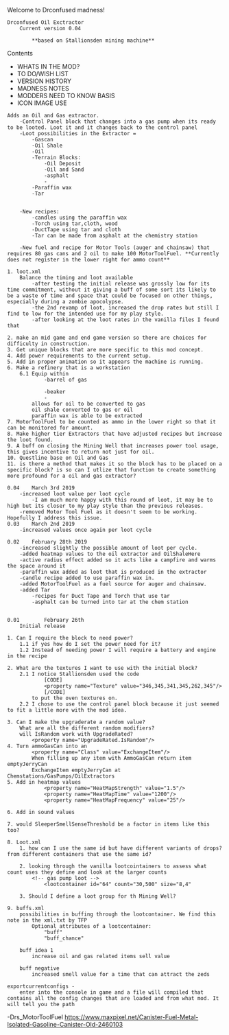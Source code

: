 Welcome to Drconfused madness!

	Drconfused Oil Exctractor
		Current version 0.04
			
			**based on Stallionsden mining machine**

				
Contents 
* 	WHATS IN THE MOD?
*	TO DO/WISH LIST
*	VERSION HISTORY
*	MADNESS NOTES
*	MODDERS NEED TO KNOW BASIS
*	ICON IMAGE USE


<!--	WHATS IN THE MOD?	-->
	Adds an Oil and Gas extractor.
		-Control Panel block that changes into a gas pump when its ready to be looted. Loot it and it changes back to the control panel
		-Loot possibilities in the Extractor =
			-Gascan
			-Oil Shale
			-Oil
			-Terrain Blocks:
				-Oil Deposit
				-Oil and Sand
				-asphalt
				-
			-Paraffin wax
			-Tar
		
			
		-New recipes:
			-candles using the paraffin wax
			-Torch using tar,cloth, wood
			-DuctTape using tar and cloth
			-Tar can be made from asphalt at the chemistry station
		
		-New fuel and recipe for Motor Tools (auger and chainsaw) that requires 80 gas cans and 2 oil to make 100 MotorToolFuel. **Currently does not register in the lower right for ammo count**
		

<!--	TO DO/WISH LIST	-->
	1. loot.xml
		Balance the timing and loot available
			-after testing the initial release was grossly low for its time commitment, without it giving a buff of some sort its likely to be a waste of time and space that could be focused on other things, especially during a zombie apocolypse.
			-the 2nd revamp of loot, increased the drop rates but still I find to low for the intended use for my play style.
			-after looking at the loot rates in the vanilla files I found that 
	
	2. make an mid game and end game version so there are choices for difficulty in construction.
	3. Get unique blocks that are more specific to this mod concept.
	4. Add power requirements to the current setup.
	5. Add in proper animation so it appears the machine is running.
	6. Make a refinery that is a workstation
		6.1 Equip within
				-barrel of gas
					
				-beaker
				-
			allows for oil to be converted to gas
			oil shale converted to gas or oil
			paraffin wax is able to be extracted
	7. MotorToolFuel to be counted as ammo in the lower right so that it can be monitored for amount.
	8. Make higher tier Extractors that have adjusted recipes but increase the loot found.
	9. A buff on closing the Mining Well that increases power tool usage, this gives incentive to return not just for oil.
	10. Questline base on Oil and Gas
	11. is there a method that makes it so the block has to be placed on a specific block? is so can I utlize that function to create something more profound for a oil and gas extractor?
		
	
<!--	VERSION HISTORY	-->
	0.04 	March 3rd 2019
		-increased loot value per loot cycle
			-I am much more happy with this round of loot, it may be to high but its closer to my play style than the previous releases.
		-removed Motor Tool Fuel as it doesn't seem to be working. Hopefully I address this issue.
	0.03	March 2nd 2019
		-increased values once again per loot cycle
		
	0.02	February 28th 2019
		-increased slightly the possible amount of loot per cycle.
		-added heatmap values to the oil extractor and OilShaleHere
		-active radius effect added so it acts like a campfire and warms the space around it
		-paraffin wax added as loot that is produced in the extractor 
		-candle recipe added to use paraffin wax in.
		-added MotorToolFuel as a fuel source for auger and chainsaw.
		-added Tar 
			-recipes for Duct Tape and Torch that use tar
			-asphalt can be turned into tar at the chem station
		

	0.01		February 26th
		Initial release
		
		
<!--	MADNESS NOTES	-->
	1. Can I require the block to need power? 
		1.1 if yes how do I set the power need for it?
		1.2 Instead of needing power I will require a battery and engine in the recipe
		
	2. What are the textures I want to use with the initial block?
		2.1 I notice Stallionsden used the code 
				[CODE]
				<property name="Texture" value="346,345,341,345,262,345"/>
				[/CODE]
			to put the oven textures on.
		2.2 I chose to use the control panel block because it just seemed to fit a little more with the mod idea.
		
	3. Can I make the upgraderate a random value?
		What are all the different random modifiers?
		will IsRandom work with UpgradeRated?
			<property name="UpgradeRated.IsRandom"/>
	4. Turn ammoGasCan into an 
			<property name="Class" value="ExchangeItem"/>
			When filling up any item with AmmoGasCan return item emptyJerryCan
			ExchangeItem emptyJerryCan at Chemstations/GasPumps/OilExtractors
	5. Add in heatmap values
				<property name="HeatMapStrength" value="1.5"/>
				<property name="HeatMapTime" value="1200"/>
				<property name="HeatMapFrequency" value="25"/>
				
	6. Add in sound values

	7. would SleeperSmellSenseThreshold be a factor in items like this too?
	
	8. Loot.xml
		1. how can I use the same id but have different variants of drops? from different containers that use the same id?
		
		2. looking through the vanilla lootcointainers to assess what count uses they define and look at the larger counts
			<!-- gas pump loot -->
				<lootcontainer id="64" count="30,500" size="8,4"
		
		3. Should I define a loot group for th Mining Well?
		
	9. buffs.xml
		possibilities in buffing through the lootcontainer. We find this note in the xml.txt by TFP
			Optional attributes of a lootcontainer:
				"buff"
				"buff_chance"
				
		buff idea 1
			increase oil and gas related items sell value 
			
		buff negative
			increased smell value for a time that can attract the zeds
			
		

<!--	MODDERS NEED TO KNOW BASIS  -->
	exportcurrentconfigs - 
		enter into the console in game and a file will compiled that contains all the config changes that are loaded and from what mod. It will tell you the path

<!-- 	ICON IMAGE USE	-->


-Drs_MotorToolFuel
	https://www.maxpixel.net/Canister-Fuel-Metal-Isolated-Gasoline-Canister-Old-2460103







